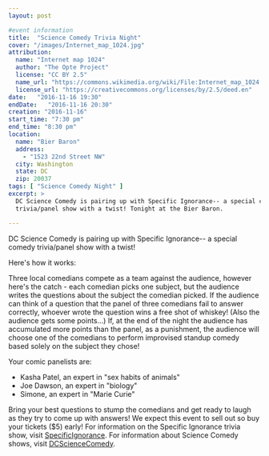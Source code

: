 ```yaml
---
layout: post

#event information
title:  "Science Comedy Trivia Night"
cover: "/images/Internet_map_1024.jpg"
attribution:
  name: "Internet map 1024"
  author: "The Opte Project"
  license: "CC BY 2.5"
  name_url: "https://commons.wikimedia.org/wiki/File:Internet_map_1024.jpg"
  license_url: "https://creativecommons.org/licenses/by/2.5/deed.en"
date:   "2016-11-16 19:30"
endDate:   "2016-11-16 20:30"
creation: "2016-11-16"
start_time: "7:30 pm"
end_time: "8:30 pm"
location:
  name: "Bier Baron"
  address:
    - "1523 22nd Street NW"
  city: Washington
  state: DC
  zip: 20037
tags: [ "Science Comedy Night" ]
excerpt: >
  DC Science Comedy is pairing up with Specific Ignorance-- a special comedy
  trivia/panel show with a twist! Tonight at the Bier Baron.

---
```


DC Science Comedy is pairing up with Specific Ignorance-- a special comedy
trivia/panel show with a twist!

Here's how it works:

Three local comedians compete as a team against the audience, however here's the
catch - each comedian picks one subject, but the audience writes the questions
about the subject the comedian picked. If the audience can think of a question
that the panel of three comedians fail to answer correctly, whoever wrote the
question wins a free shot of whiskey! (Also the audience gets some points...)
If, at the end of the night the audience has accumulated more points than the
panel, as a punishment, the audience will choose one of the comedians to perform
improvised standup comedy based solely on the subject they chose!

Your comic panelists are:

* Kasha Patel, an expert in "sex habits of animals"
* Joe Dawson, an expert in "biology"
* Simone, an expert in "Marie Curie"

Bring your best questions to stump the comedians and get ready to laugh as they
try to come up with answers! We expect this event to sell out so buy your
tickets ($5) early! For information on the Specific Ignorance trivia show, visit
[SpecificIgnorance](https://www.facebook.com/SpecificIgnorance). For information about Science Comedy
shows, visit [DCScienceComedy](https://www.facebook.com/DCScienceComedy).
